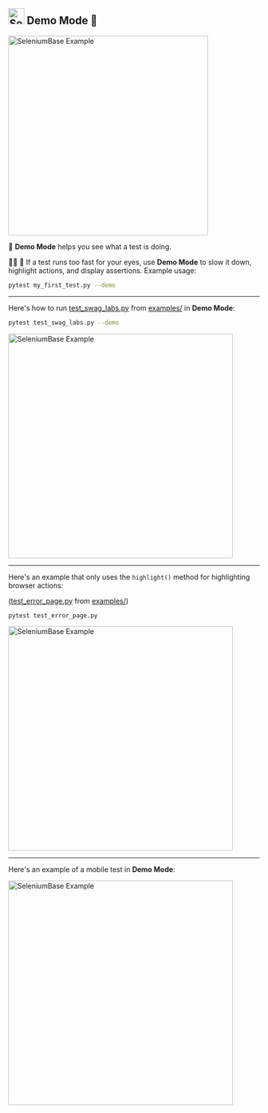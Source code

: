 ## [<img src="https://seleniumbase.io/img/logo6.png" title="SeleniumBase" width="32">](https://github.com/seleniumbase/SeleniumBase/) Demo Mode 🎦

<p align="left"><img src="https://seleniumbase.github.io/cdn/gif/xkcd_vid.gif" width="400" alt="SeleniumBase Example" title="SeleniumBase Example" /></p>

<p align="left">🔵 <b>Demo Mode</b> helps you see what a test is doing.</p>

<p align="left">🏇💨 👀 If a test runs too fast for your eyes, use <b>Demo Mode</b> to slow it down, highlight actions, and display assertions. Example usage:</p>

```bash
pytest my_first_test.py --demo
```

--------

<p align="left">Here's how to run <a href="https://github.com/seleniumbase/SeleniumBase/blob/master/examples/test_swag_labs.py" target="_blank">test_swag_labs.py</a> from <a href="https://github.com/seleniumbase/SeleniumBase/tree/master/examples" target="_blank">examples/</a> in <b>Demo Mode</b>:</p>


```bash
pytest test_swag_labs.py --demo
```

<p align="left"><a href="https://www.saucedemo.com/" target="_blank"><img src="https://seleniumbase.github.io/cdn/gif/swag_demo_2.gif" width="450" alt="SeleniumBase Example" title="SeleniumBase Example" /></a></p>

--------

<p>Here's an example that only uses the <code>highlight()</code> method for highlighting browser actions:</p>


<p align="left">(<a href="https://github.com/seleniumbase/SeleniumBase/blob/master/examples/test_error_page.py" target="_blank">test_error_page.py</a> from <a href="https://github.com/seleniumbase/SeleniumBase/tree/master/examples" target="_blank">examples/</a>)</p>

```bash
pytest test_error_page.py
```

<p align="left"><a href="https://seleniumbase.io/error_page/" target="_blank"><img src="https://seleniumbase.github.io/cdn/gif/error_page.gif" width="450" alt="SeleniumBase Example" title="SeleniumBase Example" /></a></p>

--------

Here's an example of a mobile test in <b>Demo Mode</b>:

<p align="left"><img src="https://seleniumbase.github.io/cdn/gif/skype_mobile_test_2.gif" width="450" alt="SeleniumBase Example" title="SeleniumBase Example" /></p>
